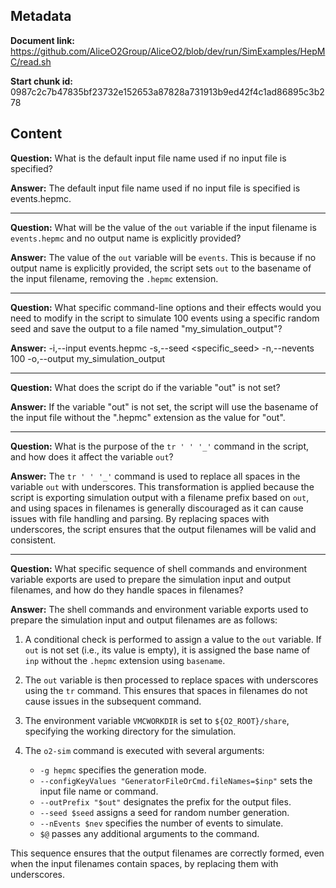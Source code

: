 ## Metadata

**Document link:** https://github.com/AliceO2Group/AliceO2/blob/dev/run/SimExamples/HepMC/read.sh

**Start chunk id:** 0987c2c7b47835bf23732e152653a87828a731913b9ed42f4c1ad86895c3b278

## Content

**Question:** What is the default input file name used if no input file is specified?

**Answer:** The default input file name used if no input file is specified is events.hepmc.

---

**Question:** What will be the value of the `out` variable if the input filename is `events.hepmc` and no output name is explicitly provided?

**Answer:** The value of the `out` variable will be `events`. This is because if no output name is explicitly provided, the script sets `out` to the basename of the input filename, removing the `.hepmc` extension.

---

**Question:** What specific command-line options and their effects would you need to modify in the script to simulate 100 events using a specific random seed and save the output to a file named "my_simulation_output"?

**Answer:** -i,--input events.hepmc -s,--seed <specific_seed> -n,--nevents 100 -o,--output my_simulation_output

---

**Question:** What does the script do if the variable "out" is not set?

**Answer:** If the variable "out" is not set, the script will use the basename of the input file without the ".hepmc" extension as the value for "out".

---

**Question:** What is the purpose of the `tr ' ' '_'` command in the script, and how does it affect the variable `out`?

**Answer:** The `tr ' ' '_'` command is used to replace all spaces in the variable `out` with underscores. This transformation is applied because the script is exporting simulation output with a filename prefix based on `out`, and using spaces in filenames is generally discouraged as it can cause issues with file handling and parsing. By replacing spaces with underscores, the script ensures that the output filenames will be valid and consistent.

---

**Question:** What specific sequence of shell commands and environment variable exports are used to prepare the simulation input and output filenames, and how do they handle spaces in filenames?

**Answer:** The shell commands and environment variable exports used to prepare the simulation input and output filenames are as follows:

1. A conditional check is performed to assign a value to the `out` variable. If `out` is not set (i.e., its value is empty), it is assigned the base name of `inp` without the `.hepmc` extension using `basename`.

2. The `out` variable is then processed to replace spaces with underscores using the `tr` command. This ensures that spaces in filenames do not cause issues in the subsequent command.

3. The environment variable `VMCWORKDIR` is set to `${O2_ROOT}/share`, specifying the working directory for the simulation.

4. The `o2-sim` command is executed with several arguments:
   - `-g hepmc` specifies the generation mode.
   - `--configKeyValues "GeneratorFileOrCmd.fileNames=$inp"` sets the input file name or command.
   - `--outPrefix "$out"` designates the prefix for the output files.
   - `--seed $seed` assigns a seed for random number generation.
   - `--nEvents $nev` specifies the number of events to simulate.
   - `$@` passes any additional arguments to the command.

This sequence ensures that the output filenames are correctly formed, even when the input filenames contain spaces, by replacing them with underscores.